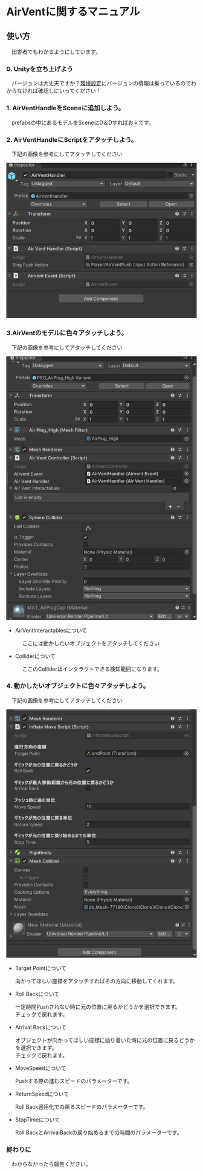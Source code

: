 # AirVentに関するマニュアル

## 使い方
　田舎者でもわかるようにしています。


### 0. Unityを立ち上げよう
　バージョンは大丈夫ですか？[環境設定](ConfigurationManual.md)にバージョンの情報は乗っているのでわからなければ確認しにいってください！

### 1. AirVentHandleをSceneに追加しよう。
　prefabsの中にあるモデルをSceneにD＆Dすればおｋです。

### 2. AirVentHandleにScriptをアタッチしよう。
　下記の画像を参考にしてアタッチしてください

![CSV_Before](AirVentManualImage/airvent_1.png)

### 3.AirVentのモデルに色々アタッチしよう。
　下記の画像を参考にしてアタッチしてください

 ![CSV_Before](AirVentManualImage/airvent_2.png)

- AirVentInteractablesについて
  
　　　ここには動かしたいオブジェクトをアタッチしてください

- Colliderについて　　
  
　　　ここのColliderはインタラクトできる検知範囲になります。

  
### 4. 動かしたいオブジェクトに色々アタッチしよう。
　下記の画像を参考にしてアタッチしてください
 
 ![CSV_Before](AirVentManualImage/airvent_3.png)

- Target Pointについて
  
  向かってほしい座標をアタッチすればその方向に移動してくれます。

- Roll Backについて

  一定時間Pushされない時に元の位置に戻るかどうかを選択できます。  
チェックで戻れます。

- Arrival Backについて
  
  オブジェクトが向かってほしい座標に辿り着いた時に元の位置に戻るどうかを選択できます。  
  チェックで戻れます。

- MoveSpeedについて
  
  Pushする際の進むスピードのパラメーターです。
  
- ReturnSpeedについて
  
  Roll Back適用化での戻るスピードのパラメーターです。

- StopTimeについて

   Roll BackとArrivalBackの戻り始めるまでの時間のパラメーターです。


 ### 終わりに
 　わからなかったら報告ください。
</details>
  
